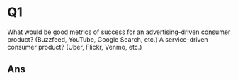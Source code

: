 # Q1

What would be good metrics of success for an advertising-driven consumer product? \(Buzzfeed, YouTube, Google Search, etc.\) A service-driven consumer product? \(Uber, Flickr, Venmo, etc.\)

## Ans




